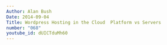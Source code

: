 ```yaml
---
Author: Alan Bush
Date: 2014-09-04
Title: Wordpress Hosting in the Cloud  Platform vs Servers
number: "068"
youtube_id: dUICTduMh60
---
```



